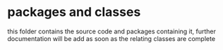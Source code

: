 # packages and classes
  this folder contains the source code and packages containing it, further documentation will be add as soon as the relating classes are complete
